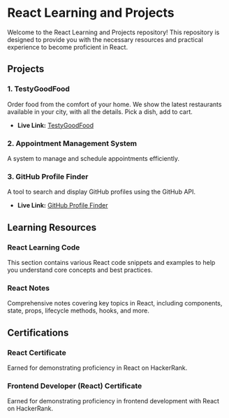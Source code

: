# React Learning and Projects

Welcome to the React Learning and Projects repository! This repository is designed to provide you with the necessary resources and practical experience to become proficient in React.

## Projects

### 1. TestyGoodFood
Order food from the comfort of your home. We show the latest restaurants available in your city, with all the details. Pick a dish, add to cart.
- **Live Link:** [TestyGoodFood](https://testygoodfood.onrender.com)

### 2. Appointment Management System
A system to manage and schedule appointments efficiently.

### 3. GitHub Profile Finder
A tool to search and display GitHub profiles using the GitHub API.
- **Live Link:** [GitHub Profile Finder](https://githubprofilefinder-parth.netlify.app/)

## Learning Resources

### React Learning Code
This section contains various React code snippets and examples to help you understand core concepts and best practices.

### React Notes
Comprehensive notes covering key topics in React, including components, state, props, lifecycle methods, hooks, and more.

## Certifications

### React Certificate
Earned for demonstrating proficiency in React on HackerRank.

### Frontend Developer (React) Certificate
Earned for demonstrating proficiency in frontend development with React on HackerRank.



